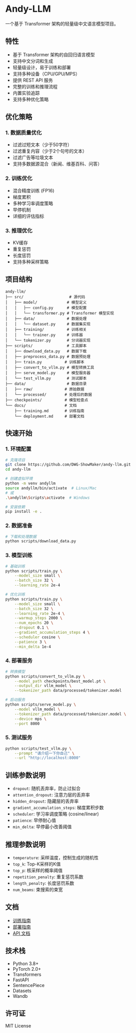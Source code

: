 # Andy-LLM

一个基于 Transformer 架构的轻量级中文语言模型项目。

## 特性

- 基于 Transformer 架构的自回归语言模型
- 支持中文分词和生成
- 轻量级设计，易于训练和部署
- 支持多种设备（CPU/GPU/MPS）
- 提供 REST API 服务
- 完整的训练和推理流程
- 内置实验追踪
- 支持多种优化策略

## 优化策略

### 1. 数据质量优化
- 过滤过短文本（少于50字符）
- 过滤重复内容（少于2个句号的文本）
- 过滤广告等垃圾文本
- 支持多数据源混合（新闻、维基百科、问答）

### 2. 训练优化
- 混合精度训练 (FP16)
- 梯度累积
- 多种学习率调度策略
- 早停机制
- 详细的评估指标

### 3. 推理优化
- KV缓存
- 重复惩罚
- 长度惩罚
- 支持多种采样策略

## 项目结构

```
andy-llm/
├── src/                    # 源代码
│   ├── model/             # 模型定义
│   │   ├── config.py      # 模型配置
│   │   └── transformer.py # Transformer 模型实现
│   ├── data/              # 数据处理
│   │   └── dataset.py     # 数据集实现
│   ├── training/          # 训练相关
│   │   └── trainer.py     # 训练器
│   └── tokenizer.py       # 分词器实现
├── scripts/               # 工具脚本
│   ├── download_data.py   # 数据下载
│   ├── preprocess_data.py # 数据预处理
│   ├── train.py          # 训练脚本
│   ├── convert_to_vllm.py # 模型转换工具
│   ├── serve_model.py     # 模型服务器
│   └── test_vllm.py       # 测试脚本
├── data/                  # 数据目录
│   ├── raw/              # 原始数据
│   └── processed/        # 处理后的数据
├── checkpoints/          # 模型检查点
└── docs/                 # 文档
    ├── training.md       # 训练指南
    └── deployment.md     # 部署文档
```

## 快速开始

### 1. 环境配置
```bash
# 克隆项目
git clone https://github.com/DWG-ShowMaker/andy-llm.git
cd andy-llm

# 创建虚拟环境
python -m venv andyllm
source andyllm/bin/activate  # Linux/Mac
# 或
.\andyllm\Scripts\activate  # Windows

# 安装依赖
pip install -e .
```

### 2. 数据准备
```bash
# 下载和处理数据
python scripts/download_data.py
```

### 3. 模型训练
```bash
# 基础训练
python scripts/train.py \
    --model_size small \
    --batch_size 32 \
    --learning_rate 2e-4

# 优化训练
python scripts/train.py \
    --model_size small \
    --batch_size 32 \
    --learning_rate 2e-4 \
    --warmup_steps 2000 \
    --num_epochs 20 \
    --dropout 0.1 \
    --gradient_accumulation_steps 4 \
    --scheduler cosine \
    --patience 3 \
    --min_delta 1e-4
```

### 4. 部署服务
```bash
# 转换模型
python scripts/convert_to_vllm.py \
    --model_path checkpoints/best_model.pt \
    --output_dir vllm_model \
    --tokenizer_path data/processed/tokenizer.model

# 启动服务
python scripts/serve_model.py \
    --model vllm_model \
    --tokenizer_path data/processed/tokenizer.model \
    --device mps \
    --port 8000
```

### 5. 测试服务
```bash
python scripts/test_vllm.py \
    --prompt "请介绍一下你自己" \
    --url "http://localhost:8000"
```

## 训练参数说明

- `dropout`: 随机丢弃率，防止过拟合
- `attention_dropout`: 注意力层的丢弃率
- `hidden_dropout`: 隐藏层的丢弃率
- `gradient_accumulation_steps`: 梯度累积步数
- `scheduler`: 学习率调度策略 (cosine/linear)
- `patience`: 早停耐心值
- `min_delta`: 早停最小改善阈值

## 推理参数说明

- `temperature`: 采样温度，控制生成的随机性
- `top_k`: Top-K采样的K值
- `top_p`: 核采样的概率阈值
- `repetition_penalty`: 重复惩罚系数
- `length_penalty`: 长度惩罚系数
- `num_beams`: 束搜索的束宽

## 文档

- [训练指南](docs/training.md)
- [部署指南](docs/deployment.md)
- [API 文档](docs/api.md)

## 技术栈

- Python 3.8+
- PyTorch 2.0+
- Transformers
- FastAPI
- SentencePiece
- Datasets
- Wandb

## 许可证

MIT License